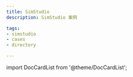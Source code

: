 ```yaml
---
title: SimStudio
description: SimStudio 案例

tags:
- simstudio
- cases
- directory

---
```


import DocCardList from '@theme/DocCardList';

<DocCardList />
